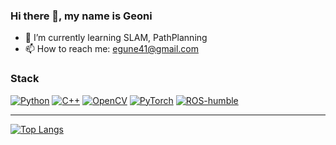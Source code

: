 ### Hi there 👋, my name is Geoni

- 🌱 I’m currently learning SLAM, PathPlanning 
- 📫 How to reach me: egune41@gmail.com 


### Stack
[![Python](https://img.shields.io/badge/PYTHON-3776AB.svg?&style=for-the-badge&logo=python&logoColor=white)](#Langauges)
[![C++](https://img.shields.io/badge/C%2B%2B-00599C?style=for-the-badge&logo=c%2B%2B&logoColor=white)](#Langauges)
[![OpenCV](https://img.shields.io/badge/opencv-%23white.svg?style=for-the-badge&logo=opencv&logoColor=white)](#Libraries--Frameworks)
[![PyTorch](https://img.shields.io/badge/PyTorch-%23EE4C2C.svg?style=for-the-badge&logo=PyTorch&logoColor=white)](#Libraries--Frameworks)
[![ROS-humble](https://img.shields.io/badge/-ROS2--humble-%2322314E?style=for-the-badge&logo=ROS&logoColor=white)](#Libraries--Frameworks)

---

[![Top Langs](https://github-readme-stats.vercel.app/api/top-langs/?username=igeoni&layout=compact)](https://github.com/igeoni/github-readme-stats)

<!-- <img src="https://github-profile-trophy.vercel.app/?username=igeoni&margin-w=15&row=2&column=4&no-frame=true&theme=onedark"> -->

